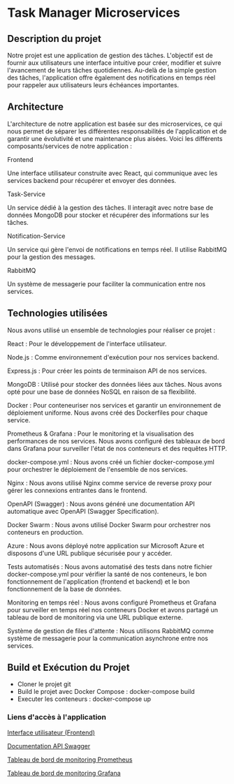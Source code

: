 # Task Manager Microservices

## Description du projet

Notre projet est une application de gestion des tâches. L'objectif est de fournir aux utilisateurs une interface intuitive pour créer, modifier et suivre l'avancement de leurs tâches quotidiennes. Au-delà de la simple gestion des tâches, l'application offre également des notifications en temps réel pour rappeler aux utilisateurs leurs échéances importantes.

## Architecture

L'architecture de notre application est basée sur des microservices, ce qui nous permet de séparer les différentes responsabilités de l'application et de garantir une évolutivité et une maintenance plus aisées. Voici les différents composants/services de notre application :

Frontend

Une interface utilisateur construite avec React, qui communique avec les services backend pour récupérer et envoyer des données.

Task-Service

Un service dédié à la gestion des tâches. Il interagit avec notre base de données MongoDB pour stocker et récupérer des informations sur les tâches.

Notification-Service

Un service qui gère l'envoi de notifications en temps réel. Il utilise RabbitMQ pour la gestion des messages.

RabbitMQ

Un système de messagerie pour faciliter la communication entre nos services.

## Technologies utilisées

Nous avons utilisé un ensemble de technologies pour réaliser ce projet :

React : Pour le développement de l'interface utilisateur.

Node.js : Comme environnement d'exécution pour nos services backend.

Express.js : Pour créer les points de terminaison API de nos services.

MongoDB : Utilisé pour stocker des données liées aux tâches. Nous avons opté pour une base de données NoSQL en raison de sa flexibilité.

Docker : Pour conteneuriser nos services et garantir un environnement de déploiement uniforme. Nous avons créé des Dockerfiles pour chaque service.

Prometheus & Grafana : Pour le monitoring et la visualisation des performances de nos services. Nous avons configuré des tableaux de bord dans Grafana pour surveiller l'état de nos conteneurs et des requêtes HTTP.

docker-compose.yml : Nous avons créé un fichier docker-compose.yml pour orchestrer le déploiement de l'ensemble de nos services.

Nginx : Nous avons utilisé Nginx comme service de reverse proxy pour gérer les connexions entrantes dans le frontend.

OpenAPI (Swagger) : Nous avons généré une documentation API automatique avec OpenAPI (Swagger Specification).

Docker Swarm : Nous avons utilisé Docker Swarm pour orchestrer nos conteneurs en production.

Azure : Nous avons déployé notre application sur Microsoft Azure et disposons d'une URL publique sécurisée pour y accéder.

Tests automatisés : Nous avons automatisé des tests dans notre fichier docker-compose.yml pour vérifier la santé de nos conteneurs, le bon fonctionnement de l'application (frontend et backend) et le bon fonctionnement de la base de données.

Monitoring en temps réel : Nous avons configuré Prometheus et Grafana pour surveiller en temps réel nos conteneurs Docker et avons partagé un tableau de bord de monitoring via une URL publique externe.

Système de gestion de files d'attente : Nous utilisons RabbitMQ comme système de messagerie pour la communication asynchrone entre nos services.

## Build et Exécution du Projet

- Cloner le projet git
- Build le projet avec Docker Compose : docker-compose build
- Executer les conteneurs : docker-compose up

### Liens d'accès à l'application

[Interface utilisateur (Frontend)](http://localhost)

[Documentation API Swagger](http://localhost:5000/api-docs/)

[Tableau de bord de monitoring Prometheus](http://localhost:9090)

[Tableau de bord de monitoring Grafana](http://localhost:3000)

